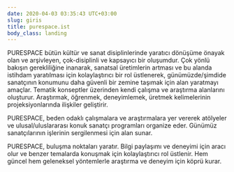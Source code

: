```yaml
---
date: 2020-04-03 03:35:43 UTC+03:00
slug: giris
title: purespace.ist
body_class: landing
---
```

PURESPACE bütün kültür ve sanat disiplinlerinde
yaratıcı dönüşüme önayak olan ve arşivleyen,
çok-disiplinli ve kapsayıcı bir oluşumdur.
Çok yönlü bakışın gerekliliğine inanarak,
sanatsal üretimlerin artması ve bu alanda istihdam yaratılması için
kolaylaştırıcı bir rol üstlenerek,
günümüzde/şimdide sanatçının konumunu daha güvenli bir zemine taşımak için
alan yaratmayı amaçlar.
Tematik konseptler üzerinden kendi çalışma ve araştırma alanlarını oluşturur.
Araştırmak, öğrenmek, deneyimlemek, üretmek kelimelerinin
projeksiyonlarında ilişkiler geliştirir.

PURESPACE, beden odaklı çalışmalara ve araştırmalara yer vererek
atölyeler ve ulusal/uluslararası konuk sanatçı programları organize eder.
Günümüz sanatçılarının işlerinin sergilenmesi için alan sunar.

PURESPACE, buluşma noktaları yaratır.
Bilgi paylaşımı ve deneyimi için aracı olur
ve benzer temalarda konuşmak için kolaylaştırıcı rol üstlenir.
Hem güncel hem geleneksel yöntemlerle araştırma ve deneyim için
köprü kurar.
